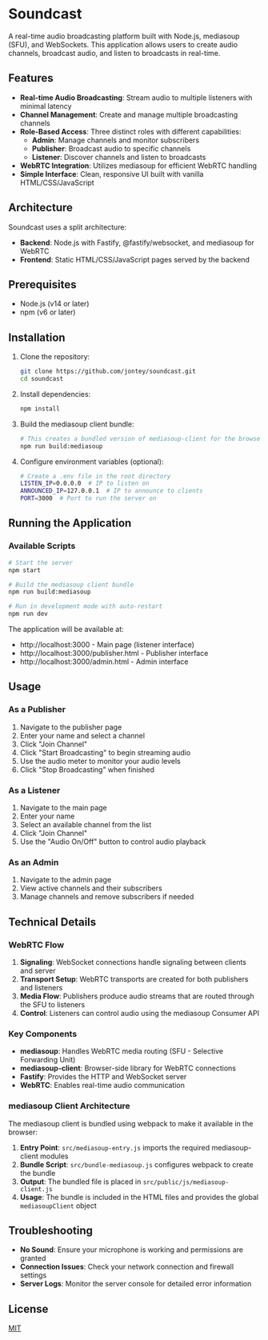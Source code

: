 # Soundcast

A real-time audio broadcasting platform built with Node.js, mediasoup (SFU), and WebSockets. This application allows users to create audio channels, broadcast audio, and listen to broadcasts in real-time.

## Features

- **Real-time Audio Broadcasting**: Stream audio to multiple listeners with minimal latency
- **Channel Management**: Create and manage multiple broadcasting channels
- **Role-Based Access**: Three distinct roles with different capabilities:
  - **Admin**: Manage channels and monitor subscribers
  - **Publisher**: Broadcast audio to specific channels
  - **Listener**: Discover channels and listen to broadcasts
- **WebRTC Integration**: Utilizes mediasoup for efficient WebRTC handling
- **Simple Interface**: Clean, responsive UI built with vanilla HTML/CSS/JavaScript

## Architecture

Soundcast uses a split architecture:

- **Backend**: Node.js with Fastify, @fastify/websocket, and mediasoup for WebRTC
- **Frontend**: Static HTML/CSS/JavaScript pages served by the backend

## Prerequisites

- Node.js (v14 or later)
- npm (v6 or later)

## Installation

1. Clone the repository:
   ```bash
   git clone https://github.com/jontey/soundcast.git
   cd soundcast
   ```

2. Install dependencies:
   ```bash
   npm install
   ```

3. Build the mediasoup client bundle:
   ```bash
   # This creates a bundled version of mediasoup-client for the browser
   npm run build:mediasoup
   ```

4. Configure environment variables (optional):
   ```bash
   # Create a .env file in the root directory
   LISTEN_IP=0.0.0.0  # IP to listen on
   ANNOUNCED_IP=127.0.0.1  # IP to announce to clients
   PORT=3000  # Port to run the server on
   ```

## Running the Application

### Available Scripts

```bash
# Start the server
npm start

# Build the mediasoup client bundle
npm run build:mediasoup

# Run in development mode with auto-restart
npm run dev
```

The application will be available at:
- http://localhost:3000 - Main page (listener interface)
- http://localhost:3000/publisher.html - Publisher interface
- http://localhost:3000/admin.html - Admin interface

## Usage

### As a Publisher

1. Navigate to the publisher page
2. Enter your name and select a channel
3. Click "Join Channel"
4. Click "Start Broadcasting" to begin streaming audio
5. Use the audio meter to monitor your audio levels
6. Click "Stop Broadcasting" when finished

### As a Listener

1. Navigate to the main page
2. Enter your name
3. Select an available channel from the list
4. Click "Join Channel"
5. Use the "Audio On/Off" button to control audio playback

### As an Admin

1. Navigate to the admin page
2. View active channels and their subscribers
3. Manage channels and remove subscribers if needed

## Technical Details

### WebRTC Flow

1. **Signaling**: WebSocket connections handle signaling between clients and server
2. **Transport Setup**: WebRTC transports are created for both publishers and listeners
3. **Media Flow**: Publishers produce audio streams that are routed through the SFU to listeners
4. **Control**: Listeners can control audio using the mediasoup Consumer API

### Key Components

- **mediasoup**: Handles WebRTC media routing (SFU - Selective Forwarding Unit)
- **mediasoup-client**: Browser-side library for WebRTC connections
- **Fastify**: Provides the HTTP and WebSocket server
- **WebRTC**: Enables real-time audio communication

### mediasoup Client Architecture

The mediasoup client is bundled using webpack to make it available in the browser:

1. **Entry Point**: `src/mediasoup-entry.js` imports the required mediasoup-client modules
2. **Bundle Script**: `src/bundle-mediasoup.js` configures webpack to create the bundle
3. **Output**: The bundled file is placed in `src/public/js/mediasoup-client.js`
4. **Usage**: The bundle is included in the HTML files and provides the global `mediasoupClient` object

## Troubleshooting

- **No Sound**: Ensure your microphone is working and permissions are granted
- **Connection Issues**: Check your network connection and firewall settings
- **Server Logs**: Monitor the server console for detailed error information

## License

[MIT](LICENSE)
